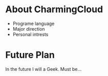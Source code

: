 # About CharmingCloud

* Programe language
* Major direction
* Personal intrests

# Future Plan

In the future I will a Geek. Must be...
